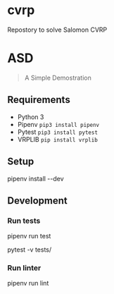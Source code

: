 # cvrp
Repostory to solve Salomon CVRP

# ASD

> A Simple Demostration


## Requirements

* Python 3
* Pipenv `pip3 install pipenv`
* Pytest `pip3 install pytest`
* VRPLIB `pip install vrplib`



## Setup

pipenv install --dev


## Development

### Run tests

pipenv run test

pytest -v tests/

### Run linter

pipenv run lint